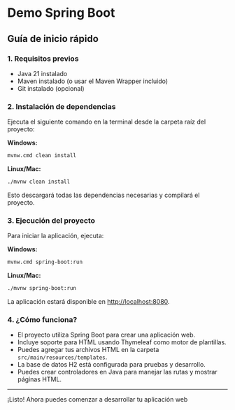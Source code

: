 # Demo Spring Boot

## Guía de inicio rápido

### 1. Requisitos previos

- Java 21 instalado
- Maven instalado (o usar el Maven Wrapper incluido)
- Git instalado (opcional)

### 2. Instalación de dependencias

Ejecuta el siguiente comando en la terminal desde la carpeta raíz del proyecto:

**Windows:**
```sh
mvnw.cmd clean install
```

**Linux/Mac:**
```sh
./mvnw clean install
```

Esto descargará todas las dependencias necesarias y compilará el proyecto.

### 3. Ejecución del proyecto

Para iniciar la aplicación, ejecuta:

**Windows:**
```sh
mvnw.cmd spring-boot:run
```

**Linux/Mac:**
```sh
./mvnw spring-boot:run
```

La aplicación estará disponible en [http://localhost:8080](http://localhost:8080).

### 4. ¿Cómo funciona?

- El proyecto utiliza Spring Boot para crear una aplicación web.
- Incluye soporte para HTML usando Thymeleaf como motor de plantillas.
- Puedes agregar tus archivos HTML en la carpeta `src/main/resources/templates`.
- La base de datos H2 está configurada para pruebas y desarrollo.
- Puedes crear controladores en Java para manejar las rutas y mostrar páginas HTML.

---

¡Listo! Ahora puedes comenzar a desarrollar tu aplicación web